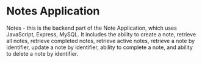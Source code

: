 # Notes Application

Notes - this is the backend part of the Note Application, which uses JavaScript, Express, MySQL.
It includes the ability to create a note, retrieve all notes, retrieve completed notes,
retrieve active notes, retrieve a note by identifier, update a note by identifier,
ability to complete a note, and ability to delete a note by identifier.